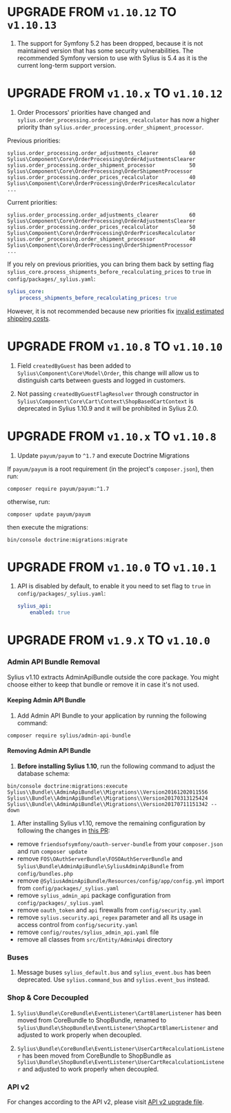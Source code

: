 # UPGRADE FROM `v1.10.12` TO `v1.10.13`

1. The support for Symfony 5.2 has been dropped, because it is not maintained version that has some security vulnerabilities. 
   The recommended Symfony version to use with Sylius is 5.4 as it is the current long-term support version.

# UPGRADE FROM `v1.10.x` TO `v1.10.12`

1. Order Processors' priorities have changed and `sylius.order_processing.order_prices_recalculator` has now a higher priority than `sylius.order_processing.order_shipment_processor`.

Previous priorities:
```shell
sylius.order_processing.order_adjustments_clearer          60         Sylius\Component\Core\OrderProcessing\OrderAdjustmentsClearer   
sylius.order_processing.order_shipment_processor           50         Sylius\Component\Core\OrderProcessing\OrderShipmentProcessor    
sylius.order_processing.order_prices_recalculator          40         Sylius\Component\Core\OrderProcessing\OrderPricesRecalculator   
...     
```

Current priorities:
```shell
sylius.order_processing.order_adjustments_clearer          60         Sylius\Component\Core\OrderProcessing\OrderAdjustmentsClearer   
sylius.order_processing.order_prices_recalculator          50         Sylius\Component\Core\OrderProcessing\OrderPricesRecalculator   
sylius.order_processing.order_shipment_processor           40         Sylius\Component\Core\OrderProcessing\OrderShipmentProcessor    
...     
```

If you rely on previous priorities, you can bring them back by setting flag ``sylius_core.process_shipments_before_recalculating_prices`` to ``true`` in ``config/packages/_sylius.yaml``:
```yaml
sylius_core:
    process_shipments_before_recalculating_prices: true
```
However, it is not recommended because new priorities fix [invalid estimated shipping costs](https://github.com/Sylius/Sylius/pull/13769).

# UPGRADE FROM `v1.10.8` TO `v1.10.10`

1. Field `createdByGuest` has been added to `Sylius\Component\Core\Model\Order`, this change will allow us to distinguish carts 
between guests and logged in customers.

2. Not passing `createdByGuestFlagResolver` through constructor in `Sylius\Component\Core\Cart\Context\ShopBasedCartContext` 
is deprecated in Sylius 1.10.9 and it will be prohibited in Sylius 2.0.

# UPGRADE FROM `v1.10.x` TO `v1.10.8`

1. Update `payum/payum` to `^1.7` and execute Doctrine Migrations

If `payum/payum` is a root requirement (in the project's `composer.json`), then run:

```shell
composer require payum/payum:^1.7
```

otherwise, run:

```shell
composer update payum/payum
```

then execute the migrations:

```shell
bin/console doctrine:migrations:migrate
```

# UPGRADE FROM `v1.10.0` TO `v1.10.1`

1. API is disabled by default, to enable it you need to set flag to ``true`` in ``config/packages/_sylius.yaml``:

    ```yaml
    sylius_api:
        enabled: true
    ```

# UPGRADE FROM `v1.9.X` TO `v1.10.0`

### Admin API Bundle Removal

Sylius v1.10 extracts AdminApiBundle outside the core package. You might choose either to keep that bundle or remove it in case it's not used.

#### Keeping Admin API Bundle

1. Add Admin API Bundle to your application by running the following command:

```
composer require sylius/admin-api-bundle
```

#### Removing Admin API Bundle

1. **Before installing Sylius 1.10**, run the following command to adjust the database schema:

```
bin/console doctrine:migrations:execute Sylius\\Bundle\\AdminApiBundle\\Migrations\\Version20161202011556 Sylius\\Bundle\\AdminApiBundle\\Migrations\\Version20170313125424 Sylius\\Bundle\\AdminApiBundle\\Migrations\\Version20170711151342 --down
```

1. After installing Sylius v1.10, remove the remaining configuration by following the changes in [this PR](https://github.com/Sylius/Sylius-Standard/pull/543/files):

- remove `friendsofsymfony/oauth-server-bundle` from your `composer.json` and run `composer update`
- remove `FOS\OAuthServerBundle\FOSOAuthServerBundle` and `Sylius\Bundle\AdminApiBundle\SyliusAdminApiBundle` from `config/bundles.php`
- remove `@SyliusAdminApiBundle/Resources/config/app/config.yml` import from `config/packages/_sylius.yaml`
- remove `sylius_admin_api` package configuration from `config/packages/_sylius.yaml`
- remove `oauth_token` and `api` firewalls from `config/security.yaml`
- remove `sylius.security.api_regex` parameter and all its usage in access control from `config/security.yaml`
- remove `config/routes/sylius_admin_api.yaml` file
- remove all classes from `src/Entity/AdminApi` directory

### Buses

1. Message buses `sylius_default.bus` and `sylius_event.bus` has been deprecated. Use `sylius.command_bus` and `sylius.event_bus` instead.

### Shop & Core Decoupled

1. `Sylius\Bundle\CoreBundle\EventListener\CartBlamerListener` has been moved from CoreBundle to ShopBundle, renamed to `Sylius\Bundle\ShopBundle\EventListener\ShopCartBlamerListener` and adjusted to work properly when decoupled.

1. `Sylius\Bundle\CoreBundle\EventListener\UserCartRecalculationListener` has been moved from CoreBundle to ShopBundle as `Sylius\Bundle\ShopBundle\EventListener\UserCartRecalculationListener` and adjusted to work properly when decoupled.

### API v2

For changes according to the API v2, please visit [API v2 upgrade file](UPGRADE-API-1.10.md).
